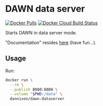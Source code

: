 # DAWN data server

[![Docker Pulls](https://img.shields.io/docker/pulls/dannixon/dawn-dataserver)](https://hub.docker.com/r/dannixon/dawn-dataserver)
[![Docker Cloud Build Status](https://img.shields.io/docker/cloud/build/dannixon/dawn-dataserver)](https://hub.docker.com/r/dannixon/dawn-dataserver/builds)

Starts DAWN in data server mode.

"Documentation" resides [here](https://github.com/DawnScience/dawnsci/tree/master/org.eclipse.dawnsci.remotedataset.server/src/org/eclipse/dawnsci/remotedataset/server) (have fun...).

## Usage

Run:
```bash
docker run \
  --rm \
  --publish 8080:8080 \
  --volume "$PWD:/data" \
  dannixon/dawn-dataserver
```
